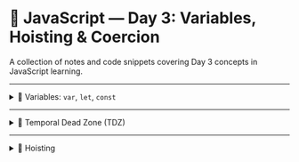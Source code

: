 # 📅 JavaScript — Day 3: Variables, Hoisting & Coercion

A collection of notes and code snippets covering Day 3 concepts in JavaScript learning.

---

<details>
<summary>🔹 Variables: <code>var</code>, <code>let</code>, <code>const</code></summary>

<br>

| Keyword | Scope    | Hoisted | TDZ (Temporal Dead Zone) | Reassignable | Redeclarable |
|---------|----------|---------|---------------------------|--------------|--------------|
| `var`   | Function | Yes     | ❌ No TDZ                 | ✅ Yes       | ✅ Yes       |
| `let`   | Block    | Yes     | ✅ Yes                    | ✅ Yes       | ❌ No        |
| `const` | Block    | Yes     | ✅ Yes                    | ❌ No        | ❌ No        |

- `var` is hoisted and initialized with `undefined`.
- `let` and `const` are hoisted but not initialized → accessing them before declaration causes a **ReferenceError**.
- `const` must be declared and initialized at the same time.

</details>

---

<details>
<summary>🔹 Temporal Dead Zone (TDZ)</summary>

<br>

> The period between entering the scope and declaring the variable with `let` or `const`.

- JavaScript knows the variable exists, but it’s “off-limits” until the line where it's declared is executed.
- Trying to access it early throws a **ReferenceError**.

</details>

---

<details>
<summary>🔹 Hoisting</summary>

<br>

✅ **Function Declarations**  
```js
sayHello(); // "Hello!"
function sayHello() {
  console.log("Hello!");
}
Fully hoisted: the entire function is available before its definition.

❌ Function Expressions
// greet(); // TypeError
var greet = function() {
  console.log("Hi!");
};
Only the var is hoisted (as undefined), not the function body.

</details>

<details> 
<summary>🔹 Type Coercion</summary> <br>

Implicit Coercion
JavaScript automatically converts types:

'5' + 1     // "51" → string
'5' - 1     // 4    → number
true + 1    // 2


Explicit Coercion
You convert it manually:

Number("10")  // 10
String(123)   // "123"

</details>
<details> 
<summary>🔹 Truthy & Falsy Values</summary> <br>

Falsy values behave like false in conditions:

0

"" (empty string)

null

undefined

NaN

false

Everything else is truthy.

</details>
<details> 
<summary>🔹 Equality: <code>==</code> vs <code>===</code></summary> <br>
Operator	Description	Example	Result
==	Loose (coerces types)	'5' == 5	true
===	Strict (no coercion)	'5' === 5	false

Special Cases

false == 0          // true
false === 0         // false

null == undefined   // true
null === undefined  // false

</details> ```